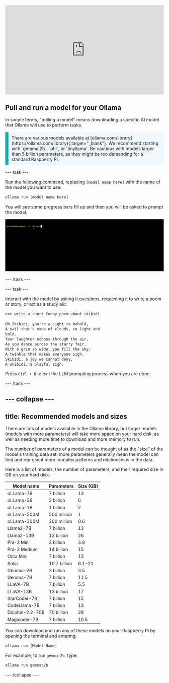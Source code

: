 <html>
  <div style="position: relative; overflow: hidden; padding-top: 56.25%;">
    <iframe style="position: absolute; top: 0; left: 0; right: 0; width: 100%; height: 100%; border: none;" src="https://www.youtube.com/embed/LZFqptMrWPA?rel=0&cc_load_policy=1" allowfullscreen allow="accelerometer; autoplay; clipboard-write; encrypted-media; gyroscope; picture-in-picture; web-share">
    </iframe>
  </div>
</html>

## Pull and run a model for your Ollama

In simple terms, "pulling a model" means downloading a specific AI model that Ollama will use to perform tasks.

<p style='border-left: solid; border-width:10px; border-color: #0faeb0; background-color: aliceblue; padding: 10px;'>
There are various models available at [ollama.com/library](https://ollama.com/library){:target="_blank"}. We recommend starting with `gemma:2b`, `phi`, or `tinyllama`. Be cautious with models larger than 5 billion parameters, as they might be too demanding for a standard Raspberry Pi.
</p>

\--- task ---

Run the following command, replacing `[model name here]` with the name of the model you want to use:

```sh
ollama run [model name here]
```

You will see some progress bars fill up and then you will be asked to prompt the model.

![Animation showing a command line interface with the prompt displaying "pi@raspberrypi:\~ $" followed by a command being typed.](images/run_gemma2b.gif)

\--- /task ---

\--- task ---

Interact with the model by asking it questions, requesting it to write a poem or story, or act as a study aid:

```
>>> write a short funny poem about skibidi

Oh Skibidi, you're a sight to behold,
A sail that's made of clouds, so light and
bold.
Your laughter echoes through the air,
As you dance across the starry fair.
With a grin so wide, you fill the sky,
A twinkle that makes everyone sigh.
Skibidi, a joy we cannot deny,
A skibidi, a playful sigh.
```

Press `Ctrl + D` to exit the LLM prompting process when you are done.

\--- /task ---

## --- collapse ---

## title: Recommended models and sizes

There are lots of models available in the Ollama library, but larger models (models with more parameters) will take more space on your hard disk, as well as needing more time to download and more memory to run.

The number of parameters of a model can be thought of as the "size" of the model's training data set: more parameters generally mean the model can find and represent more complex patterns and relationships in the data.

Here is a list of models, the number of parameters, and their required size in GB on your hard disk:

| Model name                      | Parameters                   | Size (GB) |
| ------------------------------- | ---------------------------- | ---------------------------- |
| oLLama-7B                       | 7 billion                    | 13                           |
| oLLama-3B                       | 3 billion                    | 6                            |
| oLLama-1B                       | 1 billion                    | 2                            |
| oLLama-500M                     | 500 million                  | 1                            |
| oLLama-300M                     | 300 million                  | 0.6          |
| Llama2-7B                       | 7 billion                    | 13                           |
| Llama2-13B                      | 13 billion                   | 26                           |
| Phi-3 Mini                      | 3 billion                    | 3.8          |
| Phi-3 Medium                    | 14 billion                   | 15                           |
| Orca Mini                       | 7 billion                    | 13                           |
| Solar                           | 10.7 billion | 6.1-21       |
| Gemma-2B                        | 2 billion                    | 3.5          |
| Gemma-7B                        | 7 billion                    | 11.5         |
| LLaVA-7B                        | 7 billion                    | 5.5          |
| LLaVA-13B                       | 13 billion                   | 17                           |
| StarCoder-7B                    | 7 billion                    | 15                           |
| CodeLlama-7B                    | 7 billion                    | 13                           |
| Dolphin-2.2-70B | 70 billion                   | 28                           |
| Magicoder-7B                    | 7 billion                    | 10.5         |

You can download and run any of these models on your Raspberry Pi by opening the terminal and entering:

```bash
ollama run [Model Name]
```

For example, to run `gemma:2b`, type:

```bash
ollama run gemma:2b
```

\--- /collapse ---
